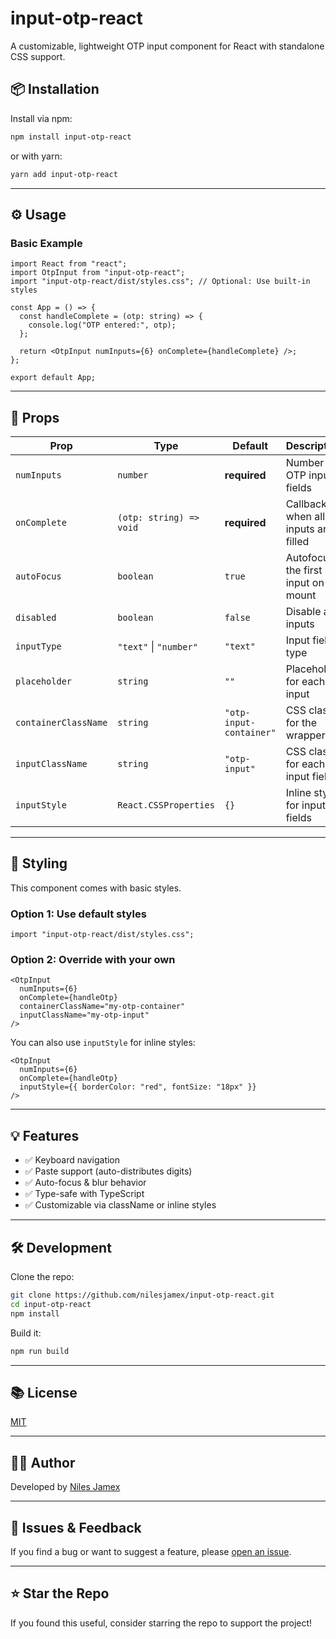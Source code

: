 # input-otp-react

A customizable, lightweight OTP input component for React with standalone CSS
support.

## 📦 Installation

Install via npm:

```bash
npm install input-otp-react
```

or with yarn:

```bash
yarn add input-otp-react
```

---

## ⚙️ Usage

### Basic Example

```tsx
import React from "react";
import OtpInput from "input-otp-react";
import "input-otp-react/dist/styles.css"; // Optional: Use built-in styles

const App = () => {
  const handleComplete = (otp: string) => {
    console.log("OTP entered:", otp);
  };

  return <OtpInput numInputs={6} onComplete={handleComplete} />;
};

export default App;
```

---

## 🔧 Props

| Prop                 | Type                    | Default                 | Description                         |
| -------------------- | ----------------------- | ----------------------- | ----------------------------------- |
| `numInputs`          | `number`                | **required**            | Number of OTP input fields          |
| `onComplete`         | `(otp: string) => void` | **required**            | Callback when all inputs are filled |
| `autoFocus`          | `boolean`               | `true`                  | Autofocus the first input on mount  |
| `disabled`           | `boolean`               | `false`                 | Disable all inputs                  |
| `inputType`          | `"text"` \| `"number"`  | `"text"`                | Input field type                    |
| `placeholder`        | `string`                | `""`                    | Placeholder for each input          |
| `containerClassName` | `string`                | `"otp-input-container"` | CSS class for the wrapper div       |
| `inputClassName`     | `string`                | `"otp-input"`           | CSS class for each input field      |
| `inputStyle`         | `React.CSSProperties`   | `{}`                    | Inline styles for input fields      |

---

## 🎨 Styling

This component comes with basic styles.

### Option 1: Use default styles

```tsx
import "input-otp-react/dist/styles.css";
```

### Option 2: Override with your own

```tsx
<OtpInput
  numInputs={6}
  onComplete={handleOtp}
  containerClassName="my-otp-container"
  inputClassName="my-otp-input"
/>
```

You can also use `inputStyle` for inline styles:

```tsx
<OtpInput
  numInputs={6}
  onComplete={handleOtp}
  inputStyle={{ borderColor: "red", fontSize: "18px" }}
/>
```

---

## 💡 Features

- ✅ Keyboard navigation
- ✅ Paste support (auto-distributes digits)
- ✅ Auto-focus & blur behavior
- ✅ Type-safe with TypeScript
- ✅ Customizable via className or inline styles

---

## 🛠️ Development

Clone the repo:

```bash
git clone https://github.com/nilesjamex/input-otp-react.git
cd input-otp-react
npm install
```

Build it:

```bash
npm run build
```

---

## 📚 License

[MIT](./LICENSE)

---

## 🧑‍💻 Author

Developed by [Niles Jamex](https://github.com/nilesjamex)

---

## 🐛 Issues & Feedback

If you find a bug or want to suggest a feature, please
[open an issue](https://github.com/nilesjamex/input-otp-react/issues).

---

## ⭐️ Star the Repo

If you found this useful, consider starring the repo to support the project!
